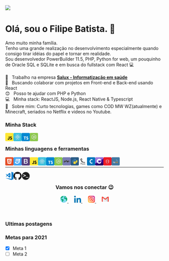 <img width="auto" src="https://github.com/modernfunkboss/modernfunkboss/blob/master/5qi38njir9vsm46ync2qjvrrs.svg">

# Olá, sou o Filipe Batista. 👋

Amo muito minha família.<br/> 
Tenho uma grande realização no desenvolvimento especialmente quando consigo tirar idéias do papel e tornar em realidade. <br/> 
Sou desenvolvedor PowerBuilder 11.5, PHP, Python for web, um pouquinho de Oracle SQL e SQLite e em busca do fullstack com React :computer:
<br/> <br/> 
🏥 &nbsp; Trabalho na empresa [**Salux - Informatização em saúde**](https://www.salux.com.br/)
<br/> 💜 &nbsp; Buscando colaborar com projetos em Front-end e Back-end usando React
<br/> 😊 &nbsp; Posso te ajudar com PHP e Python
<br/> 💻 &nbsp; Minha stack: ReactJS, Node.js, React Native & Typescript
<br/> 💬 &nbsp; Sobre mim: Curto tecnologias, games como COD MW WZ(atualmente) e Minecraft, seriados no Netflix e videos no Youtube.


### Minha Stack

[<img align="left" alt="JavaScript" width="26px" src="./assets/javascript.svg" />]()
[<img align="left" alt="React" width="26px" src="./assets/reactjs.svg" />]()
[<img align="left" alt="TypeScript" width="26px" src="./assets/typescript.svg" />]()
[<img align="left" alt="Node.js" width="26px" src="./assets/node.svg" />]()

<br>

### Minhas linguagens e ferramentas

[<img align="left" alt="HTML5" width="26px" src="./assets/html5.svg" />]()
[<img align="left" alt="CSS3" width="26px" src="./assets/css3.svg" />]()
[<img align="left" alt="Bootstrap" width="26px" src="./assets/bootstrap.svg" />]()
[<img align="left" alt="JavaScript" width="26px" src="./assets/javascript.svg" />]()
[<img align="left" alt="React" width="26px" src="./assets/reactjs.svg" />]()
[<img align="left" alt="TypeScript" width="26px" src="./assets/typescript.svg" />]()
[<img align="left" alt="Node.js" width="26px" src="./assets/node.svg" />]()
[<img align="left" alt="PHP" width="26px" src="./assets/php.svg" />]()
[<img align="left" alt="Python" width="26px" src="./assets/python.svg" />]()
[<img align="left" alt="Flask" width="26px" src="./assets/flask.svg" />]()
[<img align="left" alt="C" width="26px" src="./assets/c.svg" />]()
[<img align="left" alt="C#" width="26px" src="./assets/c-sharp.svg" />]()
[<img align="left" alt="SQL" width="26px" src="./assets/oracle.svg" />]()
[<img align="left" alt="MySQL" width="26px" src="./assets/mysql.svg" />]()

<br><hr>

[<img align="left" alt="Visual Studio Code" width="26px" src="https://raw.githubusercontent.com/github/explore/80688e429a7d4ef2fca1e82350fe8e3517d3494d/topics/visual-studio-code/visual-studio-code.png" />]()
[<img align="left" alt="GitHub" width="26px" src="https://raw.githubusercontent.com/github/explore/78df643247d429f6cc873026c0622819ad797942/topics/github/github.png" />]()
[<img align="left" alt="Terminal" width="26px" src="https://raw.githubusercontent.com/github/explore/80688e429a7d4ef2fca1e82350fe8e3517d3494d/topics/terminal/terminal.png" />]()

<br>

<h3 align="center" >Vamos nos conectar 😉</h3>
<p align="center">
  <a href="http://filipeleonelbatista.github.io/">
    <img alt="Meu site" width="22px" src="./assets/worldwide.svg" />
  </a>&emsp;
  <a href="https://www.linkedin.com/in/filipelbatista/">
    <img alt="LinkedIn" width="22px" src="./assets/052-linkedin.svg" />
  </a>&emsp;
  <a href="mailto:filipe.x2016@gmail.com">
    <img alt="Email" width="22px" src="./assets/044-instagram.svg" />
  </a>&emsp;
  <a href="https://instagram.com/filipegaucho22">
    <img alt="Instagram" width="22px" src="./assets/gmail.svg" />
  </a>
</p>

<br>

### Ultimas postagens


### Metas para 2021

- [x] Meta 1
- [ ] Meta 2
